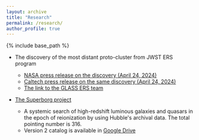 ```yaml
---
layout: archive
title: "Research"
permalink: /research/
author_profile: true
---
```


{% include base_path %}

* The discovery of the most distant proto-cluster from JWST ERS program
  * <a href='https://www.nasa.gov/feature/goddard/2023/webb-reveals-early-universe-prequel-to-huge-galaxy-cluster'>NASA press release on the discovery (April 24, 2024)</a>
  * <a href='https://www.caltech.edu/about/news/the-young-cluster-of-galaxies-at-the-edge-of-the-universe'>Caltech press release on the same discovery (April 24, 2024)</a>
  * <a href='https://glass.astro.ucla.edu/ers/'>The link to the GLASS ERS team</a>

* <a href='https://archive.stsci.edu/hlsp/superborg'>The Superborg project</a>
  * A systemic search of high-redshift luminous galaxies and quasars in the epoch of reionization by using Hubble's archival data. The total pointing number is 316.
  * Version 2 catalog is available in <a href='https://drive.google.com/drive/folders/1itAf8GdaWwgoYp6yI7M-IWQ2-x5xSnz9?usp=sharing'>Google Drive</a>
